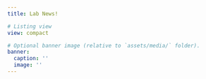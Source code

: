 ```yaml
---
title: Lab News!

# Listing view
view: compact

# Optional banner image (relative to `assets/media/` folder).
banner:
  caption: ''
  image: ''
---
```

